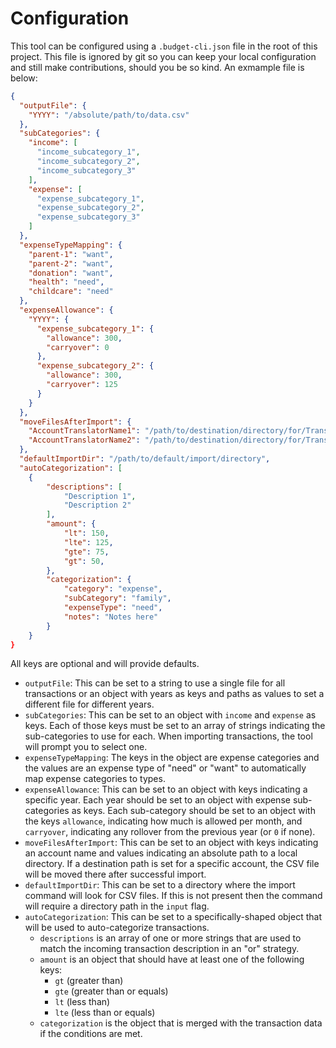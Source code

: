 # Configuration

This tool can be configured using a `.budget-cli.json` file in the root of this project. This file is ignored by git so you can keep your local configuration and still make contributions, should you be so kind. An exmample file is below:

```json
{
  "outputFile": {
    "YYYY": "/absolute/path/to/data.csv"
  },
  "subCategories": {
    "income": [
      "income_subcategory_1",
      "income_subcategory_2",
      "income_subcategory_3"
    ],
    "expense": [
      "expense_subcategory_1",
      "expense_subcategory_2",
      "expense_subcategory_3"
    ]
  },
  "expenseTypeMapping": {
    "parent-1": "want",
    "parent-2": "want",
    "donation": "want",
    "health": "need",
    "childcare": "need"
  },
  "expenseAllowance": {
    "YYYY": {
      "expense_subcategory_1": {
        "allowance": 300,
        "carryover": 0
      },
      "expense_subcategory_2": {
        "allowance": 300,
        "carryover": 125
      }
    }
  },
  "moveFilesAfterImport": {
    "AccountTranslatorName1": "/path/to/destination/directory/for/TranslatorName1",
    "AccountTranslatorName2": "/path/to/destination/directory/for/TranslatorName2",
  },
  "defaultImportDir": "/path/to/default/import/directory",
  "autoCategorization": [
	{
		"descriptions": [
			"Description 1",
			"Description 2"
		],
		"amount": {
			"lt": 150, 
			"lte": 125, 
			"gte": 75, 
			"gt": 50, 
		},
		"categorization": {
			"category": "expense",
			"subCategory": "family",
			"expenseType": "need",
			"notes": "Notes here"
		}
	}
}
```

All keys are optional and will provide defaults. 

- `outputFile`: This can be set to a string to use a single file for all transactions or an object with years as keys and paths as values to set a different file for different years. 
- `subCategories`: This can be set to an object with `income` and `expense` as keys. Each of those keys must be set to an array of strings indicating the sub-categories to use for each. When importing transactions, the tool will prompt you to select one.
- `expenseTypeMapping`: The keys in the object are expense categories and the values are an expense type of "need" or "want" to automatically map expense categories to types.
- `expenseAllowance`: This can be set to an object with keys indicating a specific year. Each year should be set to an object with expense sub-categories as keys. Each sub-category should be set to an object with the keys `allowance`, indicating how much is allowed per month, and `carryover`, indicating any rollover from the previous year (or `0` if none).
- `moveFilesAfterImport`: This can be set to an object with keys indicating an account name and values indicating an absolute path to a local directory. If a destination path is set for a specific account, the CSV file will be moved there after successful import.
- `defaultImportDir`: This can be set to a directory where the import command will look for CSV files. If this is not present then the command will require a directory path in the `input` flag.
- `autoCategorization`: This can be set to a specifically-shaped object that will be used to auto-categorize transactions.
    - `descriptions` is an array of one or more strings that are used to match the incoming transaction description in an "or" strategy. 
    - `amount` is an object that should have at least one of the following keys: 
      - `gt` (greater than)
      - `gte` (greater than or equals)
      - `lt` (less than)
      - `lte` (less than or equals)
    - `categorization` is the object that is merged with the transaction data if the conditions are met.